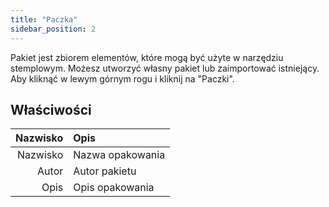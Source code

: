 ```yaml
---
title: "Paczka"
sidebar_position: 2
---
```


Pakiet jest zbiorem elementów, które mogą być użyte w narzędziu stemplowym. Możesz utworzyć własny pakiet lub zaimportować istniejący. Aby kliknąć w lewym górnym rogu i kliknij na "Paczki".

## Właściwości

| Nazwisko | Opis             |
| --------:|:---------------- |
| Nazwisko | Nazwa opakowania |
|    Autor | Autor pakietu    |
|     Opis | Opis opakowania  |
